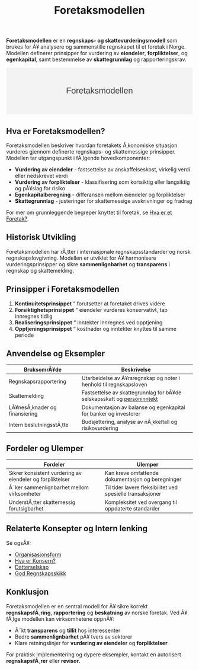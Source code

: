 ﻿---
title: "Foretaksmodellen"
meta_title: "Foretaksmodellen"
meta_description: '**Foretaksmodellen** er en **regnskaps- og skattevurderingsmodell** som brukes for Ã¥ analysere og sammenstille regnskapet til et foretak i Norge. Modellen defi...'
slug: foretaksmodellen
type: blog
layout: pages/single
---

**Foretaksmodellen** er en **regnskaps- og skattevurderingsmodell** som brukes for Ã¥ analysere og sammenstille regnskapet til et foretak i Norge. Modellen definerer prinsipper for vurdering av **eiendeler**, **forpliktelser**, og **egenkapital**, samt bestemmelse av **skattegrunnlag** og rapporteringskrav.

![Oversikt over Foretaksmodellen](foretaksmodellen-image.svg)

## Hva er Foretaksmodellen?

Foretaksmodellen beskriver hvordan foretakets Ã¸konomiske situasjon vurderes gjennom definerte regnskaps- og skattemessige prinsipper. Modellen tar utgangspunkt i fÃ¸lgende hovedkomponenter:

* **Vurdering av eiendeler** - fastsettelse av anskaffelseskost, virkelig verdi eller nedskrevet verdi
* **Vurdering av forpliktelser** - klassifisering som kortsiktig eller langsiktig og pÃ¥slag for risiko
* **Egenkapitalberegning** - differansen mellom eiendeler og forpliktelser
* **Skattegrunnlag** - justeringer for skattemessige avskrivninger og fradrag

For mer om grunnleggende begreper knyttet til foretak, se [Hva er et Foretak?](/blogs/regnskap/hva-er-foretak "Hva er et Foretak? Komplett Guide til Foretaksformer i Norge").

## Historisk Utvikling

Foretaksmodellen har rÃ¸tter i internasjonale regnskapsstandarder og norsk regnskapslovgivning. Modellen er utviklet for Ã¥ harmonisere vurderingsprinsipper og sikre **sammenlignbarhet** og **transparens** i regnskap og skattemelding.

## Prinsipper i Foretaksmodellen

1. **Kontinuitetsprinsippet** “ forutsetter at foretaket drives videre
2. **Forsiktighetsprinsippet** “ eiendeler vurderes konservativt, tap innregnes tidlig
3. **Realiseringsprinsippet** “ inntekter innregnes ved opptjening
4. **Opptjeningsprinsippet** “ kostnader og inntekter knyttes til samme periode

## Anvendelse og Eksempler

| **BruksomrÃ¥de**             | **Beskrivelse**                                                                 |
|-----------------------------|---------------------------------------------------------------------------------|
| Regnskapsrapportering       | Utarbeidelse av Ã¥rsregnskap og noter i henhold til regnskapsloven               |
| Skattemelding               | Fastsettelse av skattegrunnlag for bÃ¥de selskapsskatt og [personinntekt](/blogs/regnskap/personinntekt "Personinntekt “ Komplett guide til personinntekt i norsk regnskap") |
| LÃ¥nesÃ¸knader og finansiering | Dokumentasjon av balanse og egenkapital for banker og investorer               |
| Intern beslutningsstÃ¸tte    | Budsjettering, analyse av nÃ¸kkeltall og risikovurdering                         |

## Fordeler og Ulemper

| **Fordeler**                                          | **Ulemper**                                               |
|-------------------------------------------------------|-----------------------------------------------------------|
| Sikrer konsistent vurdering av eiendeler og forpliktelser | Kan kreve omfattende dokumentasjon og beregninger          |
| Ã˜ker sammenlignbarhet mellom virksomheter             | Til tider lavere fleksibilitet ved spesielle transaksjoner |
| UnderstÃ¸tter skattemessig forutsigbarhet              | Kompleksitet ved overgang til oppdaterte standarder       |

## Relaterte Konsepter og Intern lenking

Se ogsÃ¥:

* [Organisasjonsform](/blogs/regnskap/organisasjonsform "Organisasjonsform: Komplett Guide til Selskapsformer i Norge")
* [Hva er Konsern?](/blogs/regnskap/hva-er-konsern "Hva er Konsern? Komplett Guide til Konsern og Konsernregnskap")
* [Datterselskap](/blogs/regnskap/datterselskap "Hva er Datterselskap? Forhold, Roller og Regnskap")
* [God Regnskapsskikk](/blogs/regnskap/god-regnskapsskikk "God Regnskapsskikk: Prinsipper og Anbefalinger i Norsk Regnskap")

## Konklusjon

Foretaksmodellen er en sentral modell for Ã¥ sikre korrekt **regnskapsfÃ¸ring**, **rapportering** og **beskatning** av norske foretak. Ved Ã¥ fÃ¸lge modellen kan virksomhetene oppnÃ¥:

* Ã˜kt **transparens** og **tillit** hos interessenter
* Bedre **sammenlignbarhet** pÃ¥ tvers av sektorer
* Klare retningslinjer for **vurdering av eiendeler** og **forpliktelser**

For praktisk implementering og dypere eksempler, kontakt en autorisert **regnskapsfÃ¸rer** eller **revisor**.







